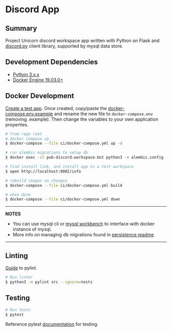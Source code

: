 # Discord App

## Summary

Project Unicorn discord workspace app written with Python on Flask and [discord.py](https://discordpy.readthedocs.io/en/latest/api.html) client library, supported by mysql data store.

## Development Dependencies

- [Python 3.x.x](https://www.python.org/downloads/)
- [Docker Engine 19.03.0+](https://docs.docker.com/desktop/#download-and-install)

## Docker Development

[Create a test app](https://discord.com/developers/applications). Once created, copy/paste the [docker-compose.env.example](../../../ci/docker-compose.env.example) 
and rename the new file to `docker-compose.env` (removing .example). Then change the variables to your own application properties.

```bash
# from repo root
# docker compose up
$ docker-compose --file ci/docker-compose.yml up -d

# run alembic migrations to setup db
$ docker exec -it pub-discord-workspace-bot python3 -m alembic.config -c src/persistence/migrations/alembic.ini upgrade head

# find install link, and install app to a test workspace
$ open http://localhost:8002/info

# rebuild images on changes
$ docker-compose --file ci/docker-compose.yml build

# when done
$ docker-compose --file ci/docker-compose.yml down
```

---
**NOTES**

- You can use mysql cli or [mysql workbench](https://www.mysql.com/products/workbench/) to interface with docker instance of mysql.
- More info on managing db migrations found in [persistence readme](../../persistence)

---


## Linting

[Guide](https://docs.pylint.org/en/1.6.0/tutorial.html) to pylint.

```bash
# Run linter
$ python3 -m pylint src --ignore=tests
```

## Testing

```bash
# Run tests
$ pytest
```

Reference pytest [documentation](https://docs.pytest.org/en/5.4.3/index.html) for testing.
